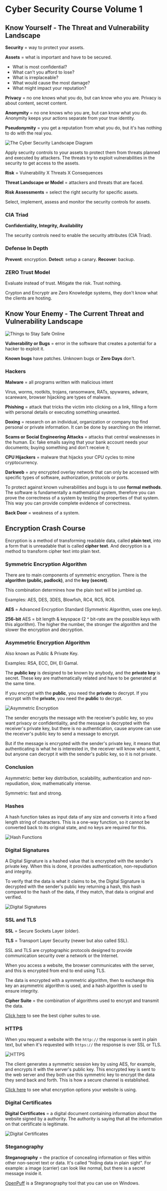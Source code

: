 #  Cyber Security Course Volume 1
## Know Yourself - The Threat and Vulnerability Landscape

**Security** = way to protect your assets.

**Assets** = what is important and have to be secured.

* What is most confidential?
* What can't you afford to lose?
* What is irreplaceable?
* What would cause the most damage?
* What might impact your reputation?

**Privacy** = no one knows what you do, but can know who you are. Privacy is about content, secret content.

**Anonymity** = no one knows who you are, but can know what you do. Anonymity keeps your actions separate from your true identity.

**Pseudonymity** = you get a reputation from what you do, but it's has nothing to do with the real you.

![The Cyber Security Landscape Diagram](https://raw.githubusercontent.com/RodgerOliver/cyber-security/master/The-Cyber-Security-Landscape-Diagram.jpg)

Apply security controls to your assets to protect them from threats planned and executed by attackers. The threats try to exploit vulnerabilities in the security to get access to the assets.

**Risk** = Vulnerability X Threats X Consequences

**Threat Landscape or Model** = attackers and threats that are faced.

**Risk Assessments** = select the right security for specific assets.

Select, implement, assess and monitor the security controls for assets.

### CIA Triad

**Confidentiality, Integrity, Availability**

The security controls need to enable the security attributes (CIA Triad).

### Defense In Depth

**Prevent**: encryption.
**Detect**: setup a canary.
**Recover**: backup.

### ZERO Trust Model

Evaluate instead of trust. Mitigate the risk. Trust nothing.

Crypton and Encryptr are Zero Knowledge systems, they don't know what the clients are hosting.

## Know Your Enemy  - The Current Threat and Vulnerability Landscape

![Things to Stay Safe Online](https://raw.githubusercontent.com/RodgerOliver/cyber-security/master/Things-to-Stay-Safe-Online.jpg)

**Vulnerability or Bugs** = error in the software that creates a potential for a hacker to exploit it.

**Known bugs** have patches. Unknown bugs or **Zero Days** don't.

### Hackers

**Malware** = all programs written with malicious intent

Virus, worms, rootkits, trojans, ransomware, RATs, spywares, adware, scareware, browser hijacking are types of malware.

**Phishing** = attack that tricks the victim into clicking on a link, filling a form with personal details or executing something unwanted.

**Doxing** = research on an individual, organization or company top find personal or private information. It can be done by searching on the internet.

**Scams or Social Engineering Attacks** = attacks that central weaknesses in the human. Ex: fake emails saying that your bank account needs your documents; buying something and don't receive it; 

**CPU Hijackers** = malware that hijacks your CPU cycles to mine cryptocurrency.

**Darkweb** = any encrypted overlay network that can only be accessed with specific types of software, authorization, protocols or ports.

To protect against known vulnerabilities and bugs is to use **formal methods**. The software is fundamentally a mathematical system, therefore you can prove the correctness of a system by testing the properties of that system. This way you can provide complete evidence of correctness.

**Back Door** = weakness of a system.

## Encryption Crash Course

Encryption is a method of transforming readable data, called **plain text**, into a form that is unreadable that is called **cipher text**. And decryption is a method to transform cipher text into plain text.

### Symmetric Encryption Algorithm

There are to main components of symmetric encryption. There is the **algorithm (public, padlock)**, and the **key (secret)**.

This combination determines how the plain text will be jumbled up.

Examples: AES, DES, 3DES, Blowfish, RC4, RC5, RC6.

**AES** = Advanced Encryption Standard (Symmetric Algorithm, uses one key).

**256-bit** AES = bit length & keyspace (2 ^ bit-rate are the possible keys with this algorithm). The higher the number, the stronger the algorithm and the slower the encryption and decryption.

### Asymmetric Encryption Algorithm

Also known as Public & Private Key.

Examples: RSA, ECC, DH, El Gamal.

The **public key** is designed to be known by anybody, and the **private key** is secret. These key are mathematically related and have to be generated at the same time.

If you encrypt with the **public**, you need the **private** to decrypt.
If you encrypt with the **private**, you need the **public** to decrypt.

![Asymmetric Encryption](https://raw.githubusercontent.com/RodgerOliver/cyber-security/master/Asymmetric-Encryption.png)

The sender encrypts the message with the receiver's public key, so you want privacy or confidentiality, and the message is decrypted with the receiver's private key, but there is no authentication, cause anyone can use the receiver's public key to send a message to encrypt.

But if the message is encrypted with the sender's private key, it means that authenticating is what he is interested in, the receiver will know who sent it, but anyone can decrypt it with the sender's public key, so it is not private.

### Conclusion

Asymmetric: better key distribution, scalability, authentication and non-repudiation, slow, mathematically intense.

Symmetric: fast and strong.

### Hashes

A hash function takes as input data of any size and converts it into a fixed length string of characters. This is a one-way function, so it cannot be converted back to its original state, and no keys are required for this.

![Hash Functions](https://raw.githubusercontent.com/RodgerOliver/cyber-security/master/Hash-Functions.jpg)

### Digital Signatures

A Digital Signature is a hashed value that is encrypted with the sender's private key. When this is done, it provides authentication, non-repudiation and integrity.

To verify that the data is what it claims to be, the Digital Signature is decrypted with the sender's public key returning a hash, this hash compared to the hash of the data, if they match, that data is original and verified.

![Digital Signatures](https://raw.githubusercontent.com/RodgerOliver/cyber-security/master/Digital-Signatures.jpg)

### SSL and TLS

**SSL** = Secure Sockets Layer (older).

**TLS** = Transport Layer Security (newer but also called SSL).

SSL and TLS are cryptographic protocols designed to provide communication security over a network or the Internet.

When you access a website, the browser communicates with the server, and this is encrypted from end to end using TLS.

The data is encrypted with a symmetric algorithm, then to exchange this key an asymmetric algorithm is used, and a hash algorithm is used to ensure integrity.

**Cipher Suite** = the combination of algorithms used to encrypt and transmit the data.

[Click here](https://wiki.mozilla.org/Security/Server_Side_TLS) to see the best cipher suites to use.

### HTTPS

When you request a website with the `http://` the response is sent in plain text, but when it's requested with `https://` the response is over SSL or TLS.

![HTTPS](https://raw.githubusercontent.com/RodgerOliver/cyber-security/master/HTTPS.jpg)

The client generates a symmetric session key by using AES, for example, and encrypts it with the server's public key. This encrypted key is sent to the web server and they both use this symmetric key to encrypt the data they send back and forth. This is how a secure channel is established.

[Click here](https://www.ssllabs.com) to see what encryption options your website is using.

### Digital Certificates

**Digital Certificates** = a digital document containing information about the website signed by a authority. The authority is saying that all the information on that certificate is legitimate.

![Digital Certificates](https://raw.githubusercontent.com/RodgerOliver/cyber-security/master/Digital-Certificates.jpg)

### Steganography

**Steganography** = the practice of concealing information or files within other non-secret text or data. It's called "hiding data in plain sight". For example: a image (carrier) can look like normal, but there is a secret message inside it.

[OpenPuff](https://embeddedsw.net/OpenPuff_Steganography_Home.html) is a Stegranography tool that you can use on Windows.
